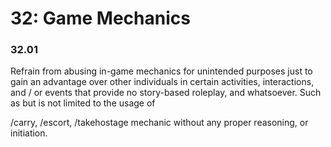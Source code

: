 # 32: Game Mechanics

### 32.01 <a href="#rtxtiacmd7df" id="rtxtiacmd7df"></a>

Refrain from abusing in-game mechanics for unintended purposes just to gain an advantage over other individuals in certain activities, interactions, and / or events that provide no story-based roleplay, and whatsoever. Such as but is not limited to the usage of

/carry, /escort, /takehostage mechanic without any proper reasoning, or initiation.

### &#x20;<a href="#mx6ywm3zpua9" id="mx6ywm3zpua9"></a>
